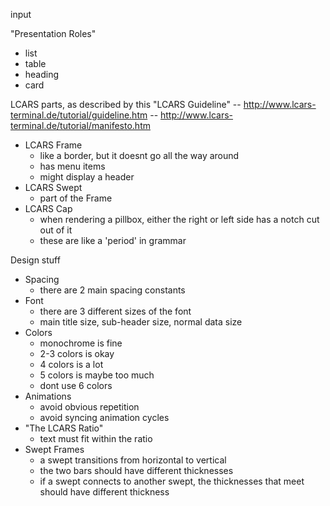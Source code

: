 


input

"Presentation Roles"
- list
- table
- heading
- card





LCARS parts, as described by this "LCARS Guideline"
-- http://www.lcars-terminal.de/tutorial/guideline.htm
-- http://www.lcars-terminal.de/tutorial/manifesto.htm
- LCARS Frame
    - like a border, but it doesnt go all the way around
    - has menu items
    - might display a header
- LCARS Swept
    - part of the Frame
- LCARS Cap
    - when rendering a pillbox, either the right or left side has a notch cut out of it
    - these are like a 'period' in grammar

Design stuff
- Spacing
    - there are 2 main spacing constants
- Font
    - there are 3 different sizes of the font
    - main title size, sub-header size, normal data size
- Colors
    - monochrome is fine
    - 2-3 colors is okay
    - 4 colors is a lot
    - 5 colors is maybe too much
    - dont use 6 colors
- Animations
    - avoid obvious repetition
    - avoid syncing animation cycles
- "The LCARS Ratio"
    - text must fit within the ratio
- Swept Frames
    - a swept transitions from horizontal to vertical
    - the two bars should have different thicknesses
    - if a swept connects to another swept, the thicknesses that meet should have  different thickness

